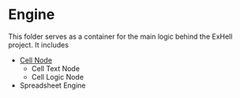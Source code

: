 # Engine

This folder serves as a container for the main logic behind the ExHell project. It includes

- [Cell Node](src/engine/cell_node)
  - Cell Text Node
  - Cell Logic Node
- Spreadsheet Engine
